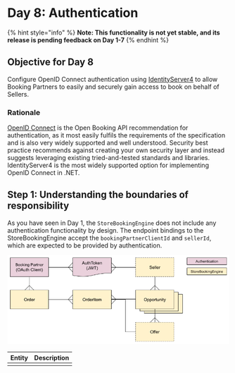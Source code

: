 # Day 8: Authentication

{% hint style="info" %}
**Note: This functionality is not yet stable, and its release is pending feedback on Day 1-7**
{% endhint %}

## Objective for Day 8

Configure OpenID Connect authentication using [IdentityServer4](https://identityserver.io/) to allow Booking Partners to easily and securely gain access to book on behalf of Sellers.

### Rationale

[OpenID Connect](https://openid.net/connect/) is the Open Booking API recommendation for authentication, as it most easily fulfils the requirements of the specification and is also very widely supported and well understood. Security best practice recommends against creating your own security layer and instead suggests leveraging existing tried-and-tested standards and libraries. IdentityServer4 is the most widely supported option for implementing OpenID Connect in .NET.

## Step 1: Understanding the boundaries of responsibility

As you have seen in Day 1, the `StoreBookingEngine` does not include any authentication functionality by design. The endpoint bindings to the StoreBookingEngine accept the `bookingPartnerClientId` and `sellerId`, which are expected to be provided by authentication.  

![Database structure to support Open Booking API](../../.gitbook/assets/booking-system-data-structure.png)

| Entity | Description |
| :--- | :--- |
|  |  |




